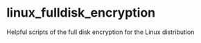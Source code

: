 # linux_fulldisk_encryption
Helpful scripts of the full disk encryption for the Linux  distribution
